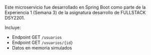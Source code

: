 Este microservicio fue desarrollado en Spring Boot como parte de la Experiencia 1 (Semana 3) de la asignatura desarrollo de FULLSTACK DSY2201.

Incluye:
- Endpoint GET `/usuarios`
- Endpoint GET `/usuarios/{id}`
- Datos en memoria simulados
